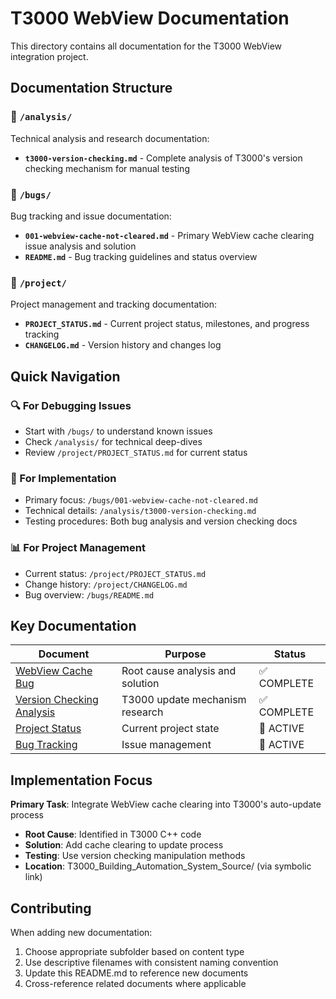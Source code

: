 # T3000 WebView Documentation

This directory contains all documentation for the T3000 WebView integration project.

## Documentation Structure

### 📁 `/analysis/`
Technical analysis and research documentation:
- **`t3000-version-checking.md`** - Complete analysis of T3000's version checking mechanism for manual testing

### 📁 `/bugs/`
Bug tracking and issue documentation:
- **`001-webview-cache-not-cleared.md`** - Primary WebView cache clearing issue analysis and solution
- **`README.md`** - Bug tracking guidelines and status overview

### 📁 `/project/`
Project management and tracking documentation:
- **`PROJECT_STATUS.md`** - Current project status, milestones, and progress tracking
- **`CHANGELOG.md`** - Version history and changes log

## Quick Navigation

### 🔍 For Debugging Issues
- Start with `/bugs/` to understand known issues
- Check `/analysis/` for technical deep-dives
- Review `/project/PROJECT_STATUS.md` for current status

### 🔧 For Implementation
- Primary focus: `/bugs/001-webview-cache-not-cleared.md`
- Technical details: `/analysis/t3000-version-checking.md`
- Testing procedures: Both bug analysis and version checking docs

### 📊 For Project Management
- Current status: `/project/PROJECT_STATUS.md`
- Change history: `/project/CHANGELOG.md`
- Bug overview: `/bugs/README.md`

## Key Documentation

| Document | Purpose | Status |
|----------|---------|--------|
| [WebView Cache Bug](bugs/001-webview-cache-not-cleared.md) | Root cause analysis and solution | ✅ COMPLETE |
| [Version Checking Analysis](analysis/t3000-version-checking.md) | T3000 update mechanism research | ✅ COMPLETE |
| [Project Status](project/PROJECT_STATUS.md) | Current project state | 🔄 ACTIVE |
| [Bug Tracking](bugs/README.md) | Issue management | 🔄 ACTIVE |

## Implementation Focus

**Primary Task**: Integrate WebView cache clearing into T3000's auto-update process
- **Root Cause**: Identified in T3000 C++ code
- **Solution**: Add cache clearing to update process
- **Testing**: Use version checking manipulation methods
- **Location**: T3000_Building_Automation_System_Source/ (via symbolic link)

## Contributing

When adding new documentation:
1. Choose appropriate subfolder based on content type
2. Use descriptive filenames with consistent naming convention
3. Update this README.md to reference new documents
4. Cross-reference related documents where applicable
